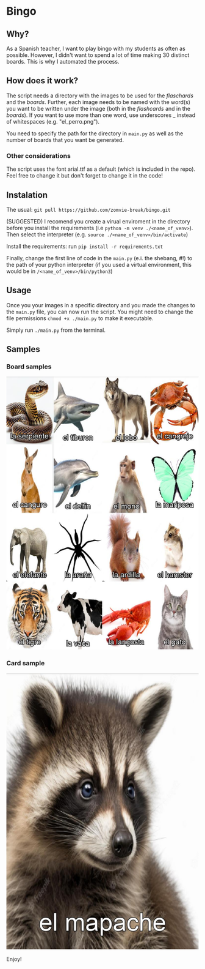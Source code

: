 # Bingo
## Why?

As a Spanish teacher, I want to play bingo with my students as often as possible. However, I didn't want to spend a lot of time making 30 distinct boards. This is why I automated the process.

## How does it work?

The script needs a directory with the images to be used for the _flaschards_ and the _boards_. Further, each image needs to be named with the word(s) you want to be written under the image (both in the _flashcards_ and in the _boards_). If you want to use more than one word, use underscores \_ instead of whitespaces (e.g. \"el_perro.png\").

You need to specify the path for the directory in `main.py` as well as the number of boards that you want be generated. 


### Other considerations

The script uses the font arial.ttf as a default (which is included in the repo). Feel free to change it but don't forget to change it in the code!

## Instalation

The usual:
`git pull https://github.com/zomvie-break/bingo.git`

(SUGGESTED) I recomend you create a virual enviroment in the directory before you install the requirements (i.e `python -m venv ./<name_of_venv>`). Then select the interpreter (e.g. `source ./<name_of_venv>/bin/activate`)


Install the requirements: run `pip install -r requirements.txt`

Finally, change the first line of code in the `main.py` (e.i. the shebang, #!) to the path of your python interpreter (if you used a virtual environment, this would be in `/<name_of_venv>/bin/python3`)


## Usage

Once you your images in a specific directory and you made the changes to the `main.py` file, you can now run the script. You might need to change the file permissions `chmod +x ./main.py` to make it executable. 

Simply run `./main.py` from the terminal.


## Samples

### Board samples

![Board sample](samples/board_sample.png)

### Card sample
![Card sample](samples/card_sample.png)



Enjoy!
